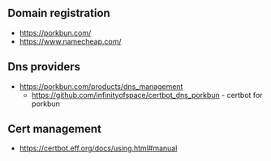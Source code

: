 

## Domain registration
* https://porkbun.com/
* https://www.namecheap.com/

## Dns providers
* https://porkbun.com/products/dns_management
    * https://github.com/infinityofspace/certbot_dns_porkbun - certbot for porkbun

## Cert management
* https://certbot.eff.org/docs/using.html#manual